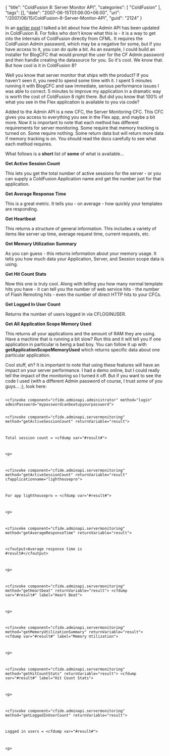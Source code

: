 {
	"title": "ColdFusion 8: Server Monitor API",
	"categories": [
		"ColdFusion"
	],
	"tags": [],
	"date": "2007-06-15T01:06:00+06:00",
	"url": "/2007/06/15/ColdFusion-8-Server-Monitor-API",
	"guid": "2124"
}

In an <a href="http://www.raymondcamden.com/index.cfm/2007/6/7/ColdFusion-8-Admin-API-and-Trusted-Cache">earlier post</a> I talked a bit about how the Admin API has been updated in ColdFusion 8. For folks who don't know what this is - it is a way to get into the internals of ColdFusion directly from CFML. It requires the ColdFusion Admin password, which may be a negative for some, but if you have access to it, you can do quite a bit. As an example, I could build an installer for BlogCFC that would prompt the user for the CF Admin password and then handle creating the datasource for you. So it's cool. We know that. But how cool is it in ColdFusion 8?
<!--more-->
Well you know that server monitor that ships with the product? If you haven't seen it, you need to spend some time with it. I spent 5 minutes running it with BlogCFC and saw immediate, serious performance issues I was able to correct. 5 minutes to improve my application in a dramatic way is worth the cost of ColdFusion 8 right there. But did you know that 100% of what you see in the Flex application is available to you via code? 

Added to the Admin API is a new CFC, the Server Monitoring CFC.  This CFC gives you access to everything you see in the Flex app, and maybe a bit more. Now it is important to note that each method has different requirements for server monitoring. Some require that memory tracking is turned on. Some require nothing. Some return data but will return more data if memory tracking is on. You should read the docs carefully to see what each method requires.

What follows is a <b>short</b> list of <b>some</b> of what is available...

<b>Get Active Session Count</b>

This lets you get the total number of active sessions for the server - or you can supply a ColdFusion Application name and get the number just for that application.

<b>Get Average Response Time</b>

This is a great metric. It tells you - on average - how quickly your templates are responding.

<b>Get Heartbeat</b>

This returns a structure of general information. This includes a variety of items like server up time, average request time, current requests, etc. 

<b>Get Memory Utilization Summary</b>

As you can guess - this returns information about your memory usage. It tells you how much data your Application, Server, and Session scope data is using. 

<b>Get Hit Count Stats</b>

Now this one is truly cool. Along with telling you how many normal template hits you have - it can tell you the number of web service hits - the number of Flash Remoting hits - even the number of direct HTTP hits to your CFCs. 

<b>Get Logged In User Count</b>

Returns the number of users logged in via CFLOGINUSER.

<b>Get All Application Scope Memory Used</b>

This returns all your applications and the amount of RAM they are using. Have a machine that is running a bit slow? Run this and it will tell you if one application in particular is being a bad boy. You can follow it up with <b>getApplicationScopeMemoryUsed</b> which returns specific data about one particular application.

Cool stuff, eh? It is important to note that using these features will have an impact on your server performance. I had a demo online, but I could really tell the impact of the monitoring so I turned it off. But if you want to see the code I used (with a different Admin password of course, I trust <i>some</i> of you guys... ;), look here: 

<code>
&lt;cfinvoke component="cfide.adminapi.administrator" method="login" adminPassword="mypasswordcanbeatupyourpassword"&gt;

&lt;cfinvoke component="cfide.adminapi.servermonitoring" method="getActiveSessionCount" returnVariable="result"&gt;

Total session count = &lt;cfdump var="#result#"&gt;

&lt;p&gt;

&lt;cfinvoke component="cfide.adminapi.servermonitoring" method="getActiveSessionCount" returnVariable="result" cfapplicationname="lighthousepro"&gt;

For app lighthousepro = &lt;cfdump var="#result#"&gt;

&lt;p&gt;

&lt;cfinvoke component="cfide.adminapi.servermonitoring" method="getAverageResponseTime" returnVariable="result"&gt;

&lt;cfoutput&gt;Average response time is #result#&lt;/cfoutput&gt;

&lt;p&gt;

&lt;cfinvoke component="cfide.adminapi.servermonitoring" method="getHeartbeat" returnVariable="result"&gt;
&lt;cfdump var="#result#" label="Heart Beat"&gt;

&lt;p&gt;

&lt;cfinvoke component="cfide.adminapi.servermonitoring" method="getMemoryUtilizationSummary" returnVariable="result"&gt;
&lt;cfdump var="#result#" label="Memory Utilization"&gt;

&lt;p&gt;

&lt;cfinvoke component="cfide.adminapi.servermonitoring" method="getHitCountStats" returnVariable="result"&gt;
&lt;cfdump var="#result#" label="Hit Count Stats"&gt;

&lt;p&gt;

&lt;cfinvoke component="cfide.adminapi.servermonitoring" method="getLoggedInUserCount" returnVariable="result"&gt;

Logged in users = &lt;cfdump var="#result#"&gt;

&lt;p&gt;
</code>